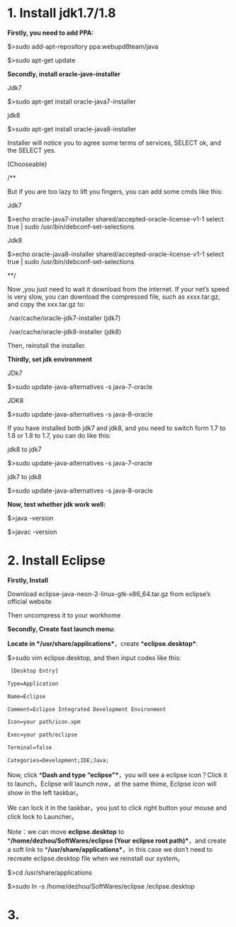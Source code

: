 # **1.**  **Install jdk1.7/1.8**

**Firstly, you need to add PPA:**

$>sudo add-apt-repository ppa:webupd8team/java

$>sudo apt-get update

**Secondly, install oracle-jave-installer**

Jdk7

$>sudo apt-get install oracle-java7-installer

jdk8

$>sudo apt-get install oracle-java8-installer

 

Installer will notice you to agree some terms of services, SELECT ok, and the SELECT yes.

(Chooseable)

/**

But if you are too lazy to lift you fingers, you can add some cmds like this:

Jdk7

$>echo oracle-java7-installer shared/accepted-oracle-license-v1-1 select true | sudo /usr/bin/debconf-set-selections

Jdk8

$>echo oracle-java8-installer shared/accepted-oracle-license-v1-1 select true | sudo /usr/bin/debconf-set-selections

**/

Now ,you just need to wait it download from the internet. If your net’s speed is very slow, you can download the compressed file, such as xxxx.tar.gz, and copy the xxx.tar.gz to:

​    /var/cache/oracle-jdk7-installer           (jdk7) 

​    /var/cache/oracle-jdk8-installer           (jdk8) 

Then, reinstall the installer.

**Thirdly, set jdk environment**

JDk7

$>sudo update-java-alternatives -s java-7-oracle

JDK8

$>sudo update-java-alternatives -s java-8-oracle

If you have installed both jdk7 and jdk8, and you need to switch form 1.7 to 1.8 or 1.8 to 1.7, you can do like this:

jdk8 to jdk7

$>sudo update-java-alternatives -s java-7-oracle

jdk7 to jdk8

$>sudo update-java-alternatives -s java-8-oracle

**Now, test whether jdk work well:**

$>java -version

$>javac -version

# **2.**  **Install Eclipse**

**Firstly, Install**

Download eclipse-java-neon-2-linux-gtk-x86_64.tar.gz from eclipse’s official website

Then uncompress it to your workhome

**Secondly, Create fast launch menu:** 

**Locate in \*/usr/share/applications\***，create ***eclipse.desktop\***:

$>sudo vim eclipse.desktop, and then input codes like this:

```xml
 [Desktop Entry]

Type=Application

Name=Eclipse

Comment=Eclipse Integrated Development Environment

Icon=your path/icon.xpm

Exec=your path/eclipse

Terminal=false

Categories=Development;IDE;Java;
```

Now, click ***Dash and type “eclipse”\***，you will see a eclipse icon？Click it to launch，Eclipse will launch now，at the same thime, Eclipse icon will show in the left taskbar。

We can lock it in the taskbar，you just to click right button your mouse and click lock to Launcher。

Note：we can move **eclipse.desktop** to ***/home/dezhou/SoftWares/eclipse (Your eclipse root path)\***，and create a soft link to ***/usr/share/applications\***，in this case we don’t need to recreate eclipse.desktop file when we reinstall our system。

$>cd /usr/share/applications

$>sudo ln -s /home/dezhou/SoftWares/eclipse /eclipse.desktop

# **3.**   